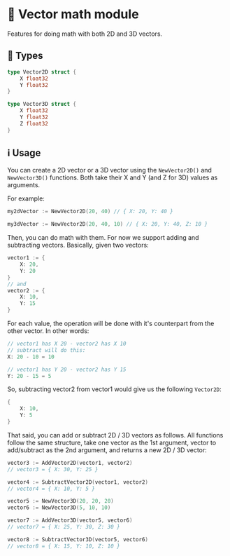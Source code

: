 <!--markdownlint-disable md010-->
# 📐 Vector math module

Features for doing math with both 2D and 3D vectors.

## 🔢 Types

```go
type Vector2D struct {
	X float32
	Y float32
}

type Vector3D struct {
	X float32
	Y float32
	Z float32
}
```

## ℹ️ Usage

You can create a 2D vector or a 3D vector using the `NewVector2D()` and `NewVector3D()` functions. Both take their X and Y (and Z for 3D) values as arguments.

For example:

```go
my2dVector := NewVector2D(20, 40) // { X: 20, Y: 40 }

my3dVector := NewVector2D(20, 40, 10) // { X: 20, Y: 40, Z: 10 }
```

Then, you can do math with them. For now we support adding and subtracting vectors. Basically, given two vectors:

```go
vector1 := {
    X: 20,
    Y: 20
}
// and
vector2 := {
    X: 10,
    Y: 15
}
```

For each value, the operation will be done with it's counterpart from the other vector. In other words:

```go
// vector1 has X 20 - vector2 has X 10
// subtract will do this:
X: 20 - 10 = 10

// vector1 has Y 20 - vector2 has Y 15
Y: 20 - 15 = 5
```

So, subtracting vector2 from vector1 would give us the following `Vector2D`:

```go
{
    X: 10,
    Y: 5
}
```

That said, you can add or subtract 2D / 3D vectors as follows. All functions follow the same structure, take one vector as the 1st argument, vector to add/subtract as the 2nd argument, and returns a new 2D / 3D vector:

```go
vector3 := AddVector2D(vector1, vector2)
// vector3 = { X: 30, Y: 25 }

vector4 := SubtractVector2D(vector1, vector2)
// vector4 = { X: 10, Y: 5 }

vector5 := NewVector3D(20, 20, 20)
vector6 := NewVector3D(5, 10, 10)

vector7 := AddVector3D(vector5, vector6)
// vector7 = { X: 25, Y: 30, Z: 30 }

vector8 := SubtractVector3D(vector5, vector6)
// vector8 = { X: 15, Y: 10, Z: 10 }
```
